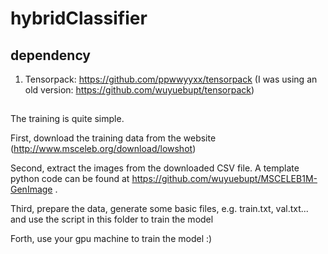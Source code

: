 # hybridClassifier


## dependency

1. Tensorpack: https://github.com/ppwwyyxx/tensorpack (I was using an old version: https://github.com/wuyuebupt/tensorpack)

## 

The training is quite simple. 

First, download the training data from the website (http://www.msceleb.org/download/lowshot)

Second, extract the images from the downloaded CSV file. A template python code can be found at https://github.com/wuyuebupt/MSCELEB1M-GenImage .

Third, prepare the data, generate some basic files, e.g. train.txt, val.txt... and use the script in this folder to train the model

Forth, use your gpu machine to train the model :)


